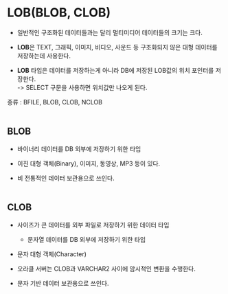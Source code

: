 # LOB(BLOB, CLOB)
- 일반적인 구조화된 데이터들과는 달리 멀티미디어 데이터들의 크기는 크다.

- **LOB**은 TEXT, 그래픽, 이미지, 비디오, 사운드 등 구조화되지 않은 대형 데이터를 저장하는데 사용한다.
- **LOB** 타입은 데이터를 저장하는게 아니라 DB에 저장된 LOB값의 위치 포인터를 저장한다.</br>
-> SELECT 구문을 사용하면 위치값만 나오게 된다.

종류 : BFILE, BLOB, CLOB, NCLOB
</br></br>

## BLOB
- 바이너리 데이터를 DB 외부에 저장하기 위한 타입

- 이진 대형 객체(Binary), 이미지, 동영상, MP3 등이 있다.
- 비 전통적인 데이터 보관용으로 쓰인다.
</br></br>

## CLOB
- 사이즈가 큰 데이터를 외부 파일로 저장하기 위한 데이터 타입
    - 문자열 데이터를 DB 외부에 저장하기 위한 타입

- 문자 대형 객체(Character)
- 오라클 서버는 CLOB과 VARCHAR2 사이에 암시적인 변환을 수행한다.
- 문자 기반 데이터 보관용으로 쓰인다.
